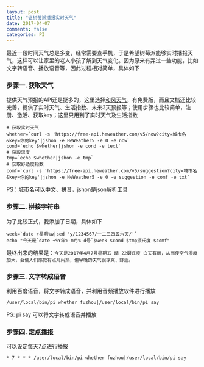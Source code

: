 ```yaml
---
layout: post
title: "让树莓派播报实时天气"
date: 2017-04-07
comments: false
categories: PI
---
```


最近一段时间天气总是多变，经常需要查手机，于是希望树莓派能够实时播报天气，这样可以让家里的老人小孩了解到天气变化。因为原来有弄过一些功能，比如文字转语音、播放语音等，因此过程相对简单，具体如下

### 步骤一. 获取天气
提供天气预报的API还是挺多的，这里选择[和风天气](https://www.heweather.com/)，有免费版，而且文档还比较完善，提供了实时天气、生活指数、未来3天预报等；使用步骤也比较简单，注册、激活、获取key；这里只用到了实时天气及生活指数

```
# 获取实时天气
whether=`curl -s 'https://free-api.heweather.com/v5/now?city=城市名&key=你的key'|jshon -e HeWeather5 -e 0 -e now`
cond=`echo $whether|jshon -e cond -e text`
# 获取温度
tmp=`echo $whether|jshon -e tmp`
# 获取舒适度指数
comf=`curl -s 'https://free-api.heweather.com/v5/suggestion?city=城市名&key=你的key'|jshon -e HeWeather5 -e 0 -e suggestion -e comf -e txt`
```
PS：城市名可以中文、拼音，jshon是json解析工具


### 步骤二. 拼接字符串
为了比较正式，我添加了日期，具体如下

```
week=`date +星期%w|sed 'y/1234567/一二三四五六天/'`
echo "今天是`date +%Y年%-m月%-d号`$week $cond $tmp摄氏度 $comf"
```

最终出来的结果是：`今天是2017年4月7号星期五 晴 22摄氏度 白天有雨，从而使空气湿度加大，会使人们感觉有点儿闷热，但早晚的天气很凉爽、舒适。`

### 步骤三. 文字转成语音

利用百度语音，将文字转成语音，并利用音频播放软件进行播放

```
/user/local/bin/pi whether fuzhou|/user/local/bin/pi say
```
PS: pi say 可以将文字转成语音并播放

### 步骤四. 定点播报

可以设定每天7点进行播报

```
* 7 * * * /user/local/bin/pi whether fuzhou|/user/local/bin/pi say
```



